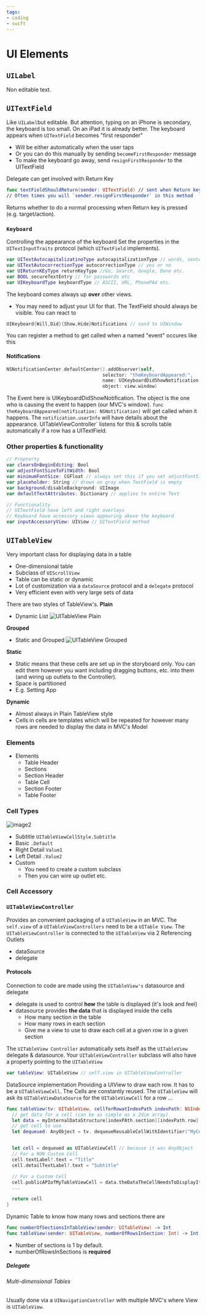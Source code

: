 ```yaml
---
tags:
- coding
- swift
---
```

# UI Elements

## `UILabel`

Non editable text.

## `UITextField`

Like `UILabel`but editable. But attention, typing on an iPhone is secondary, the keyboard is too small. On an iPad it is already better. The keyboard appears when `UITextField` becomes "first responder"

- Will be either automatically when the user taps
- Or you can do this manually by sending `becomeFirstResponder` message
- To make the keyboard go away, send `resignFirstResponder` to the UITextField

Delegate can get involved with Return Key

``` swift
func textFieldShouldReturn(sender: UITextField) // sent when Return key is pressed
// Often times you will `sender.resignFirstResponder` in this method
```

Returns whether to do a normal processing when Return key is pressed (e.g. target/action).

### `Keyboard`

Controlling the appearance of the keyboard Set the properties in the `UITextInputTraits` protocol (which `UITextField` implements).

``` swift
var UITextAutocapitalizatinoType autocapitalizationType // words, sentences etc.
var UITextAutocorrectionType autocorrectionType // yes or no
var UIReturnKEyType returnKeyType //Go, Search, Google, Done etc.
var BOOL secureTextEntry // for passwords etc
var UIKeyboardType keyboardType // ASCII, URL, PhonePAd etc.
```

The keyboard comes always up **over** other views.

- You may need to adjust your UI for that. The TextField should always be visible. You can react to

``` swift
UIKeyboard{Will,Did}{Show,Hide}Notifications // send to UIWindow
```

You can register a method to get called when a named "event" occures like this

#### Notifications

``` swift
NSNotificationCenter.defaultCenter().addObserver(self,
                                   selector: "theKeyboardAppeared:",
                                   name: UIKeyboardDidShowNotification,
                                   object: view.window)
```

The Event here is UIKeyboardDidShowNotification. The object is the one who is causing the event to happen (our MVC's window). `func theKeyboardAppeared(notification: NSNotification)` will get called when it happens. The `notification.userInfo` will have details about the appearance. UITableViewController` listens for this & scrolls table automatically if a row has a UITextField.

### Other properties & functionality

``` swift
// Propterty
var clearsOnBeginEditing: Bool
var adjustFontSizeToFitWidth: Bool
var minimumFontSize: CGFloat // always set this if you set adjustFontSizeToFitWidth
var placeholder: String // drown on gray when TextField is empty
var background/disableBackground: UIImage
var defaultTextAttributes: Dictionary // applies to entire Text

// Functionality
// UITextField have left and right overlays
// Keyboard have accessory views appearing above the keyboard
var inputAccessoryView: UIView // UITextField method
```

## `UITableView`

Very important class for displaying data in a table
- One-dimensional table
- Subclass of `UIScrollView`
- Table can be static or dynamic
- Lot of customization via a `dataSource` protocol and a `delegate` protocol
- Very efficient even with very large sets of data

There are two styles of TableView's. **Plain**

- Dynamic List ![UITableView Plain](img/uitableview_plain.png)

**Grouped**

- Static and Grouped ![UITableView Grouped](img/uitableview_grouped.gif)

**Static**

- Static means that these cells are set up in the storyboard only. You can edit them however you want including dragging buttons, etc. into them (and wiring up outlets to the Controller).
- Space is partitioned
- E.g. Setting App

**Dynamic**

- Almost always in Plain TableView style
- Cells in cells are templates which will be repeated for however many rows are needed to display the data in MVC's Model

### Elements

- Elements
  - Table Header
  - Sections
  - Section Header
  - Table Cell
  - Section Footer
  - Table Footer

### Cell Types

![image2](img/uitablecell_types.png)

- Subtitle `UITableViewCellStyle.Subtitle`
- Basic `.Default`
- Right Detail `Value1`
- Left Detail `.Value2`
- Custom
  - You need to create a custom subclass
  - Then you can wire up outlet etc.

### Cell Accessory

### `UITableViewController`

Provides an convenient packaging of a `UITableView` in an MVC. The `self.view` of a `UITableViewControllers` need to be a `UITable View`. The `UITableViewController` is connected to the `UITableView` via 2 Referencing Outlets

- dataSource
- delegate

#### Protocols

Connection to code are made using the `UITableView's` datasource and delegate

- delegate is used to control **how** the table is displayed (it's look and feel)
- datasource provides **the data** that is displayed inside the cells
  - How many section in the table
  - How many rows in each section
  - Give me a view to use to draw each cell at a given row in a given section

The `UITableView Controller` automatically sets itself as the `UITableView` delegate & datasource. Your `UITableViewController` subclass will also have a property pointing to the `UITableView`

``` swift
var tableView: UITableView // self.view in UITableViewController
```

DataSource implementation Providing a UIView to draw each row. It has to be a `UITableViewCell`. The Cells are constantly reused. The `UITableView` will ask its `UITableViewDataSource` for the `UITableViewCell` for a row ...

``` swift
func tableView(tv: UITableView, cellforRowatIndexPath indexPath: NSIndexPath) -> UITableViewCell {
  // get data for a cell (can be as simple as a 2dim array)
  let data = myInternalDataStructure[indexPAth.section][indexPath.row]
  // get cell to use
  let dequeued: AnyObject = tv. dequeueReusableCellWithIdentifier("MyCell", forIndexPath: indexPath)


  let cell = dequeued as UITableViewCell // because it was AnyObject
  // For a NON Custom Cell
  cell.textLabel?.text = "Title"
  cell.detailTextLabel?.text = "Subtitle"

  // For a Custom Cell
  cell.publicAPIofMyTableViewCell = data.theDataTheCellNeedsToDisplayItsCustomLabelsEtc
  ...

  return cell
}
```

Dynamic Table to know how many rows and sections there are

``` swift
func numberOfSectionsInTableView(sender: UITableView) -> Int
func tableView(sender: UITableView, numberOfRowsInSection: Int) -> Int
```

- Number of sections is 1 by default.
- numberOfRowsInSections is **required**

##### Delegate
###### Multi-dimensional Tables
Usually done via a `UINavigationController` with multiple MVC's where View is `UITableView`.